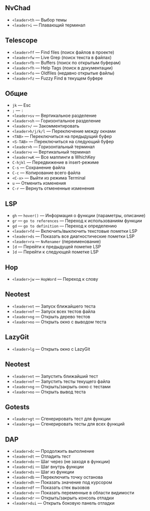 ## NvChad
- `<leader>th` — Выбор темы  
- `<leader>i` — Плавающий терминал  

## Telescope
- `<leader>ff` — Find files (поиск файлов в проекте)  
- `<leader>fw` — Live Grep (поиск текста в файлах)  
- `<leader>fb` — Buffers (поиск по открытым буферам)  
- `<leader>fh` — Help Tags (поиск в документации)  
- `<leader>fo` — Oldfiles (недавно открытые файлы)  
- `<leader>fz` — Fuzzy Find в текущем буфере  

## Общие
- `jk` — Esc  
- `;` — `:`  
- `<leader>sv` — Вертикальное разделение  
- `<leader>sh` — Горизонтальное разделение  
- `<leader>/` — Закомментировать  
- `<leader>h/j/k/l` — Переключение между окнами  
- `<TAB>` — Переключиться на предыдущий буфер  
- `<S-TAB>` — Переключиться на следующий буфер  
- `<leader>h` — Горизонтальный терминал  
- `<leader>v` — Вертикальный терминал  
- `<leader>wK` — Все маппинги в WhichKey  
- `C-hjkl` — Передвижение в insert-режиме  
- `C-s` — Сохранение файла  
- `C-c` — Копирование всего файла  
- `<C-x>` — Выйти из режима Terminal  
- `u` — Отменить изменения
- `C-r` — Вернуть отмененные изменения 

## LSP
- `gh` — `hover()` — Информация о функции (параметры, описание)  
- `gr` — `go to references` — Переход к использованиям функции  
- `gd` — `go to definition` — Переход к определению  
- `<leader>fd` — Включить/выключить текстовые пометки LSP  
- `<leader>ds` — Показать все диагностические пометки LSP  
- `<leader>ra` — `NvRenamer` (переименование)  
- `[d` — Перейти к предыдущей пометке LSP  
- `]d` — Перейти к следующей пометке LSP  

## Hop
- `<leader>jw` — `HopWord` — Переход к слову

## Neotest
- `<leader>nt` — Запуск ближайшего теста
- `<leader>nf` — Запуск всех тестов файла
- `<leader>ng` — Открыть дерево тестов
- `<leader>no` — Открыть окно с выводом теста

## LazyGit
- `<leader>lg` — Открыть окно с LazyGit

## Neotest
- `<leader>nt` — Запустить ближайший тест
- `<leader>nf` — Запустить тесты текущего файла
- `<leader>ng` — Открыть/закрыть окно с тестами
- `<leader>no` — Открыть вывод теста

## Gotests
- `<leader>gt` — Сгенерировать тест для функции
- `<leader>ga` — Сгенерировать тесты для всех функций

## DAP
- `<leader>dc` — Продолжить выполнение
- `<leader>dt` — Отладить тест
- `<leader>do` — Шаг через (не заходя в функции)
- `<leader>di` — Шаг внутрь функции
- `<leader>ds` — Шаг из функции
- `<leader>db` — Переключить точку останова
- `<leader>dh` — Показать значение под курсором
- `<leader>df` — Показать стек вызовов
- `<leader>dv` — Показать переменные в области видимости
- `<leader>dr` — Открыть/закрыть консоль отладки
- `<leader>dui` — Открыть боковую панель отладки
